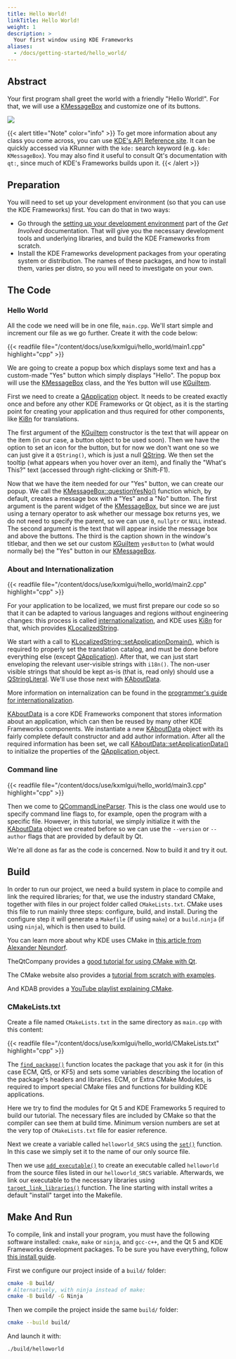 ```yaml
---
title: Hello World!
linkTitle: Hello World!
weight: 1
description: >
  Your first window using KDE Frameworks
aliases:
  - /docs/getting-started/hello_world/
---
```


## Abstract

Your first program shall greet the world with a friendly "Hello World!". For that, we will use a [KMessageBox](docs:kwidgetsaddons;KMessageBox) and customize one of its buttons.

![](result.png)

{{< alert title="Note" color="info" >}}
To get more information about any class you come across, you can use [KDE's API Reference site](https://api.kde.org/index.html). It can be quickly accessed via KRunner with the `kde:` search keyword (e.g. `kde: KMessageBox`). You may also find it useful to consult Qt's documentation with `qt:`, since much of KDE's Frameworks builds upon it.
{{< /alert >}}

## Preparation

You will need to set up your development environment (so that you can use the KDE Frameworks) first. You can do that in two ways:
- Go through the [setting up your development environment](https://community.kde.org/Get_Involved/development) part of the *Get Involved* documentation. That will give you the necessary development tools and underlying libraries, and build the KDE Frameworks from scratch.
- Install the KDE Frameworks development packages from your operating system or distribution. The names of these packages, and how to install them, varies per distro, so you will need to investigate on your own.

## The Code

### Hello World

All the code we need will be in one file, `main.cpp`. We'll start simple and increment our file as we go further. Create it with the code below: 

{{< readfile file="/content/docs/use/kxmlgui/hello_world/main1.cpp" highlight="cpp" >}}

We are going to create a popup box which displays some text and has a custom-made "Yes" button which simply displays "Hello". The popup box will use the [KMessageBox](docs:kwidgetsaddons;KMessageBox) class, and the Yes button will use [KGuiItem](docs:kwidgetsaddons;KGuiItem).

First we need to create a [QApplication](docs:qtwidgets;QApplication) object. It needs to be created exactly once and before any other KDE Frameworks or Qt object, as it is the starting point for creating your application and thus required for other components, like [Ki8n](docs:ki18n) for translations.

The first argument of the [KGuiItem](docs:kwidgetsaddons;KGuiItem) constructor is the text that will appear on the item (in our case, a button object to be used soon). Then we have the option to set an icon for the button, but for now we don't want one so we can just give it a `QString()`, which is just a null [QString](docs:qtcore;QString). We then set the tooltip (what appears when you hover over an item), and finally the "What's This?" text (accessed through right-clicking or Shift-F1).

Now that we have the item needed for our "Yes" button, we can create our popup. We call the [KMessageBox::questionYesNo()](docs:kwidgetsaddons;KMessageBox::questionYesNo) function which, by default, creates a message box with a "Yes" and a "No" button. The first argument is the parent widget of the [KMessageBox](docs:kwidgetsaddons;KMessageBox), but since we are just using a ternary operator to ask whether our message box returns yes, we do not need to specify the parent, so we can use `0`, `nullptr` or `NULL` instead. The second argument is the text that will appear inside the message box and above the buttons. The third is the caption shown in the window's titlebar, and then we set our custom [KGuiItem](docs:kwidgetsaddons;KGuiItem) `yesButton` to (what would normally be) the "Yes" button in our [KMessageBox](docs:kwidgetsaddons;KMessageBox).

### About and Internationalization

{{< readfile file="/content/docs/use/kxmlgui/hello_world/main2.cpp" highlight="cpp" >}}

For your application to be localized, we must first prepare our code so so that it can be adapted to various languages and regions without engineering changes: this process is called [internationalization](https://doc.qt.io/qt-6/internationalization.html), and KDE uses [Ki8n](docs:ki18n) for that, which provides [KLocalizedString](docs:ki18n;KLocalizedString).

We start with a call to [KLocalizedString::setApplicationDomain()](docs:ki18n;KLocalizedString::setApplicationDomain), which is required to properly set the translation catalog, and must be done before everything else (except [QApplication](docs:qtwidgets;QApplication)). After that, we can just start enveloping the relevant user-visible strings with `i18n()`. The non-user visible strings that should be kept as-is (that is, read only) should use a [QStringLiteral](docs:qtcore;QString::QStringLiteral). We'll use those next with [KAboutData](docs:kcoreaddons;KAboutData).

More information on internalization can be found in the [programmer's guide for internationalization](https://api.kde.org/frameworks/ki18n/html/prg_guide.html).

[KAboutData](docs:kcoreaddons;KAboutData) is a core KDE Frameworks component that stores information about an application, which can then be reused by many other KDE Frameworks components. We instantiate a new [KAboutData](docs:kcoreaddons;KAboutData) object with its fairly complete default constructor and add author information. After all the required information has been set, we call [KAboutData::setApplicationData()](docs:kcoreaddons;KAboutData::setApplicationData) to initialize the properties of the [QApplication ](https://doc.qt.io/qt-5/qapplication.html) object.

### Command line

{{< readfile file="/content/docs/use/kxmlgui/hello_world/main3.cpp" highlight="cpp" >}}

Then we come to [QCommandLineParser](docs:qtcore;QCommandLineParser). This is the class one would use to specify command line flags to, for example, open the program with a specific file. However, in this tutorial, we simply initialize it with the [KAboutData](docs:kcoreaddons;KAboutData) object we created before so we can use the `--version` or `--author` flags that are provided by default by Qt.

We're all done as far as the code is concerned. Now to build it and try it out.

## Build

In order to run our project, we need a build system in place to compile and link the required libraries; for that, we use the industry standard CMake, together with files in our project folder called `CMakeLists.txt`. CMake uses this file to run mainly three steps: configure, build, and install. During the configure step it will generate a `Makefile` (if using `make`) or a `build.ninja` (if using `ninja`), which is then used to build.

You can learn more about why KDE uses CMake in [this article from Alexander Neundorf](https://lwn.net/Articles/188693/).

TheQtCompany provides a [good tutorial for using CMake with Qt](https://doc.qt.io/qt-6/cmake-get-started.html).

The CMake website also provides a [tutorial from scratch with examples](https://cmake.org/cmake/help/latest/guide/tutorial/index.html).

And KDAB provides a [YouTube playlist explaining CMake](https://www.youtube.com/playlist?list=PL6CJYn40gN6g1_yY2YkqSym7FWUid926M).

### CMakeLists.txt

Create a file named `CMakeLists.txt` in the same directory as `main.cpp` with this content: 

{{< readfile file="/content/docs/use/kxmlgui/hello_world/CMakeLists.txt" highlight="cpp" >}}

The [`find_package()`](https://cmake.org/cmake/help/latest/command/find_package.html) function locates the package that you ask it for (in this case ECM, Qt5, or KF5) and sets some variables describing the location of the package's headers and libraries. ECM, or Extra CMake Modules, is required to import special CMake files and functions for building KDE applications.

Here we try to find the modules for Qt 5 and KDE Frameworks 5 required to build our tutorial. The necessary files are included by CMake so that the compiler can see them at build time. Minimum version numbers are set at the very top of `CMakeLists.txt` file for easier reference.

Next we create a variable called `helloworld_SRCS` using the [`set()`](https://cmake.org/cmake/help/latest/command/set.html) function. In this case we simply set it to the name of our only source file.

Then we use [`add_executable()`](https://cmake.org/cmake/help/latest/command/add_executable.html) to create an executable called `helloworld` from the source files listed in our `helloworld_SRCS` variable. Afterwards, we link our executable to the necessary libraries using [`target_link_libraries()`](https://cmake.org/cmake/help/latest/command/target_link_libraries.html) function. The line starting with install writes a default "install" target into the Makefile.

Make And Run
------------

To compile, link and install your program, you must have the following software installed: `cmake`, `make` or `ninja`, and `gcc-c++`, and the Qt 5 and KDE Frameworks development packages. To be sure you have everything, follow [this install guide](https://community.kde.org/Get_Involved/development#One-time_setup:_your_development_environment).

First we configure our project inside of a `build/` folder:

```bash
cmake -B build/
# Alternatively, with ninja instead of make:
cmake -B build/ -G Ninja
```

Then we compile the project inside the same `build/` folder:

```bash
cmake --build build/
```

And launch it with: 

```bash
./build/helloworld
```
